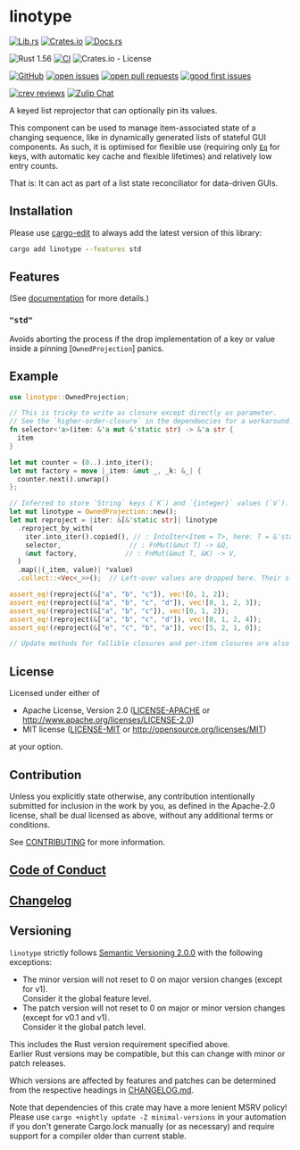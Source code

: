 # linotype

[![Lib.rs](https://img.shields.io/badge/Lib.rs-*-84f)](https://lib.rs/crates/linotype)
[![Crates.io](https://img.shields.io/crates/v/linotype)](https://crates.io/crates/linotype)
[![Docs.rs](https://docs.rs/linotype/badge.svg)](https://docs.rs/linotype)

![Rust 1.56](https://img.shields.io/static/v1?logo=Rust&label=&message=1.56&color=grey)
[![CI](https://github.com/Tamschi/linotype/workflows/CI/badge.svg?branch=develop)](https://github.com/Tamschi/linotype/actions?query=workflow%3ACI+branch%3Adevelop)
![Crates.io - License](https://img.shields.io/crates/l/linotype/0.0.1)

[![GitHub](https://img.shields.io/static/v1?logo=GitHub&label=&message=%20&color=grey)](https://github.com/Tamschi/linotype)
[![open issues](https://img.shields.io/github/issues-raw/Tamschi/linotype)](https://github.com/Tamschi/linotype/issues)
[![open pull requests](https://img.shields.io/github/issues-pr-raw/Tamschi/linotype)](https://github.com/Tamschi/linotype/pulls)
[![good first issues](https://img.shields.io/github/issues-raw/Tamschi/linotype/good%20first%20issue?label=good+first+issues)](https://github.com/Tamschi/linotype/contribute)

[![crev reviews](https://web.crev.dev/rust-reviews/badge/crev_count/linotype.svg)](https://web.crev.dev/rust-reviews/crate/linotype/)
[![Zulip Chat](https://img.shields.io/endpoint?label=chat&url=https%3A%2F%2Fiteration-square-automation.schichler.dev%2F.netlify%2Ffunctions%2Fstream_subscribers_shield%3Fstream%3Dproject%252Flinotype)](https://iteration-square.schichler.dev/#narrow/stream/project.2Flinotype)

A keyed list reprojector that can optionally pin its values.

This component can be used to manage item-associated state of a changing sequence, like in dynamically generated lists of stateful GUI components.
As such, it is optimised for flexible use (requiring only [`Eq`](https://doc.rust-lang.org/stable/std/cmp/trait.Eq.html) for keys, with automatic key cache and flexible lifetimes) and relatively low entry counts.

That is: It can act as part of a list state reconciliator for data-driven GUIs.

## Installation

Please use [cargo-edit](https://crates.io/crates/cargo-edit) to always add the latest version of this library:

```cmd
cargo add linotype --features std
```

## Features

(See [documentation](https://docs.rs/linotype/0.0.1/#features) for more details.)

### `"std"`

Avoids aborting the process if the drop implementation of a key or value inside a pinning [`OwnedProjection`] panics.

## Example

```rust
use linotype::OwnedProjection;

// This is tricky to write as closure except directly as parameter.
// See the `higher-order-closure` in the dependencies for a workaround.
fn selector<'a>(item: &'a mut &'static str) -> &'a str {
  item
}

let mut counter = (0..).into_iter();
let mut factory = move |_item: &mut _, _k: &_| {
  counter.next().unwrap()
};

// Inferred to store `String` keys (`K`) and `{integer}` values (`V`).
let mut linotype = OwnedProjection::new();
let mut reproject = |iter: &[&'static str]| linotype
  .reproject_by_with(
    iter.into_iter().copied(), // : IntoIter<Item = T>, here: T = &'static str
    selector,                 // : FnMut(&mut T) -> &Q,
    &mut factory,            // : FnMut(&mut T, &K) -> V,
  )
  .map(|(_item, value)| *value)
  .collect::<Vec<_>>();  // Left-over values are dropped here. Their slots are recycled.

assert_eq!(reproject(&["a", "b", "c"]), vec![0, 1, 2]);
assert_eq!(reproject(&["a", "b", "c", "d"]), vec![0, 1, 2, 3]);
assert_eq!(reproject(&["a", "b", "c"]), vec![0, 1, 2]);
assert_eq!(reproject(&["a", "b", "c", "d"]), vec![0, 1, 2, 4]);
assert_eq!(reproject(&["e", "c", "b", "a"]), vec![5, 2, 1, 0]);

// Update methods for fallible closures and per-item closures are also available.
```

## License

Licensed under either of

- Apache License, Version 2.0
   ([LICENSE-APACHE](LICENSE-APACHE) or <http://www.apache.org/licenses/LICENSE-2.0>)
- MIT license
   ([LICENSE-MIT](LICENSE-MIT) or <http://opensource.org/licenses/MIT>)

at your option.

## Contribution

Unless you explicitly state otherwise, any contribution intentionally submitted
for inclusion in the work by you, as defined in the Apache-2.0 license, shall be
dual licensed as above, without any additional terms or conditions.

See [CONTRIBUTING](CONTRIBUTING.md) for more information.

## [Code of Conduct](CODE_OF_CONDUCT.md)

## [Changelog](CHANGELOG.md)

## Versioning

`linotype` strictly follows [Semantic Versioning 2.0.0](https://semver.org/spec/v2.0.0.html) with the following exceptions:

- The minor version will not reset to 0 on major version changes (except for v1).  
Consider it the global feature level.
- The patch version will not reset to 0 on major or minor version changes (except for v0.1 and v1).  
Consider it the global patch level.

This includes the Rust version requirement specified above.  
Earlier Rust versions may be compatible, but this can change with minor or patch releases.

Which versions are affected by features and patches can be determined from the respective headings in [CHANGELOG.md](CHANGELOG.md).

Note that dependencies of this crate may have a more lenient MSRV policy!
Please use `cargo +nightly update -Z minimal-versions` in your automation if you don't generate Cargo.lock manually (or as necessary) and require support for a compiler older than current stable.

